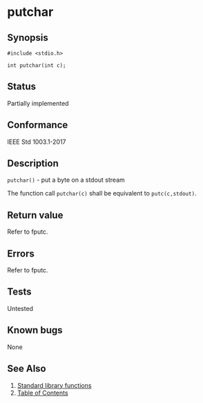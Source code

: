 # putchar

## Synopsis

`#include <stdio.h>`

`int putchar(int c);`

## Status

Partially implemented

## Conformance

IEEE Std 1003.1-2017

## Description

`putchar()` - put a byte on a stdout stream

The function call `putchar(c)` shall be equivalent to `putc(c,stdout)`.

## Return value

Refer to fputc.

## Errors

Refer to fputc.

## Tests

Untested

## Known bugs

None

## See Also

1. [Standard library functions](../index.md)
2. [Table of Contents](../../../index.md)
